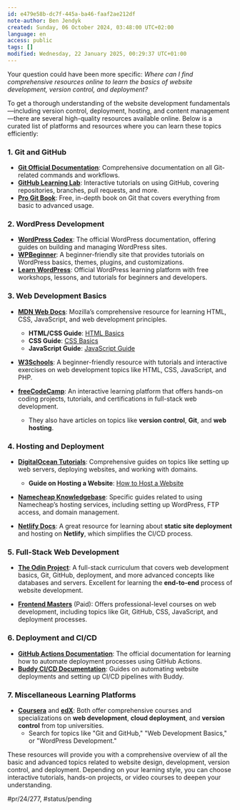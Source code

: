 ```yaml
---
id: e479e58b-dc7f-445a-ba46-faaf2ae212df
note-author: Ben Jendyk
created: Sunday, 06 October 2024, 03:48:00 UTC+02:00
language: en
access: public
tags: []
modified: Wednesday, 22 January 2025, 00:29:37 UTC+01:00
---
```


Your question could have been more specific: *Where can I find comprehensive resources online to learn the basics of website development, version control, and deployment?*

To get a thorough understanding of the website development fundamentals—including version control, deployment, hosting, and content management—there are several high-quality resources available online. Below is a curated list of platforms and resources where you can learn these topics efficiently:

### **1. Git and GitHub**

- **[Git Official Documentation](https://git-scm.com/doc)**: Comprehensive documentation on all Git-related commands and workflows.
- **[GitHub Learning Lab](https://lab.github.com/)**: Interactive tutorials on using GitHub, covering repositories, branches, pull requests, and more.
- **[Pro Git Book](https://git-scm.com/book/en/v2)**: Free, in-depth book on Git that covers everything from basic to advanced usage.

### **2. WordPress Development**

- **[WordPress Codex](https://codex.wordpress.org/)**: The official WordPress documentation, offering guides on building and managing WordPress sites.
- **[WPBeginner](https://www.wpbeginner.com/)**: A beginner-friendly site that provides tutorials on WordPress basics, themes, plugins, and customizations.
- **[Learn WordPress](https://learn.wordpress.org/)**: Official WordPress learning platform with free workshops, lessons, and tutorials for beginners and developers.

### **3. Web Development Basics**

- **[MDN Web Docs](https://developer.mozilla.org/en-US/)**: Mozilla’s comprehensive resource for learning HTML, CSS, JavaScript, and web development principles.
  - **HTML/CSS Guide**: [HTML Basics](https://developer.mozilla.org/en-US/docs/Learn/Getting_started_with_the_web/HTML_basics)
  - **CSS Guide**: [CSS Basics](https://developer.mozilla.org/en-US/docs/Learn/Getting_started_with_the_web/CSS_basics)
  - **JavaScript Guide**: [JavaScript Guide](https://developer.mozilla.org/en-US/docs/Web/JavaScript/Guide)
  
- **[W3Schools](https://www.w3schools.com/)**: A beginner-friendly resource with tutorials and interactive exercises on web development topics like HTML, CSS, JavaScript, and PHP.
  
- **[freeCodeCamp](https://www.freecodecamp.org/)**: An interactive learning platform that offers hands-on coding projects, tutorials, and certifications in full-stack web development.
  - They also have articles on topics like **version control**, **Git**, and **web hosting**.

### **4. Hosting and Deployment**

- **[DigitalOcean Tutorials](https://www.digitalocean.com/community/tutorials)**: Comprehensive guides on topics like setting up web servers, deploying websites, and working with domains.
  - **Guide on Hosting a Website**: [How to Host a Website](https://www.digitalocean.com/community/tutorial_series/how-to-host-a-website)
  
- **[Namecheap Knowledgebase](https://www.namecheap.com/support/knowledgebase/)**: Specific guides related to using Namecheap’s hosting services, including setting up WordPress, FTP access, and domain management.

- **[Netlify Docs](https://docs.netlify.com/)**: A great resource for learning about **static site deployment** and hosting on **Netlify**, which simplifies the CI/CD process.

### **5. Full-Stack Web Development**

- **[The Odin Project](https://www.theodinproject.com/)**: A full-stack curriculum that covers web development basics, Git, GitHub, deployment, and more advanced concepts like databases and servers. Excellent for learning the **end-to-end** process of website development.
  
- **[Frontend Masters](https://frontendmasters.com/)** (Paid): Offers professional-level courses on web development, including topics like Git, GitHub, CSS, JavaScript, and deployment processes.

### **6. Deployment and CI/CD**

- **[GitHub Actions Documentation](https://docs.github.com/en/actions)**: The official documentation for learning how to automate deployment processes using GitHub Actions.
- **[Buddy CI/CD Documentation](https://buddy.works/docs)**: Guides on automating website deployments and setting up CI/CD pipelines with Buddy.

### **7. Miscellaneous Learning Platforms**

- **[Coursera](https://www.coursera.org/)** and **[edX](https://www.edx.org/)**: Both offer comprehensive courses and specializations on **web development**, **cloud deployment**, and **version control** from top universities.
  - Search for topics like "Git and GitHub," "Web Development Basics," or "WordPress Development."

These resources will provide you with a comprehensive overview of all the basic and advanced topics related to website design, development, version control, and deployment. Depending on your learning style, you can choose interactive tutorials, hands-on projects, or video courses to deepen your understanding.


#pr/24/277, #status/pending